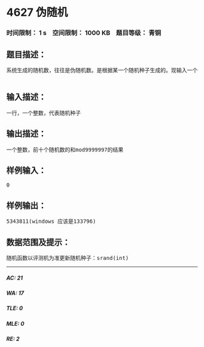 # 4627 伪随机   
### 时间限制： 1 s&nbsp;&nbsp;&nbsp;&nbsp;空间限制： 1000 KB&nbsp;&nbsp;&nbsp;&nbsp;题目等级： 青铜  
## 题目描述：  

<pre>
系统生成的随机数，往往是伪随机数。是根据某一个随机种子生成的。现输入一个随机种子，请输出随机数表中前10个数的和mod9999997的结果  

</pre>
  
  
## 输入描述：  

<pre>
一行，一个整数，代表随机种子
</pre>
  
  
## 输出描述：  

<pre>
一个整数，前十个随机数的和mod9999997的结果
</pre>
  
  
## 样例输入：  

<pre>
0
</pre>
  
  
## 样例输出：  

<pre>
5343811(windows 应该是133796)
</pre>
  
  
## 数据范围及提示：  

<pre>
随机函数以评测机为准更新随机种子：srand(int)
</pre>
  
  
***  

##### AC: 21  
##### WA: 17  
##### TLE: 0  
##### MLE: 0  
##### RE: 2  
